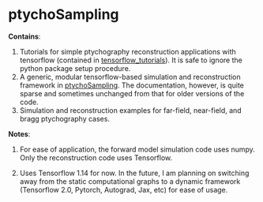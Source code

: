 # ptychoSampling

**Contains**:

1. Tutorials for simple ptychography reconstruction applications with tensorflow (contained in 
[tensorflow_tutorials](https://github.com/saugatkandel/ptychoSampling/tree/master/tensorflow_tutorials)). It is safe to ignore the python package setup procedure.
2. A generic, modular tensorflow-based simulation and reconstruction framework in [ptychoSampling](https://github.com/saugatkandel/ptychoSampling/tree/master/ptychoSampling). The documentation, however, is quite sparse and sometimes
 unchanged from that for older versions of the code. 
 3. Simulation and reconstruction examples for far-field, near-field, and bragg ptychography cases.
 

**Notes**:
1. For ease of application, the forward model simulation code uses numpy. Only the reconstruction code uses
 Tensorflow.  
 
 2. Uses Tensorflow 1.14 for now. In the future, I am planning on switching away from the static computational graphs
  to a dynamic framework (Tensorflow 2.0, Pytorch, Autograd, Jax, etc) for ease of usage.  
